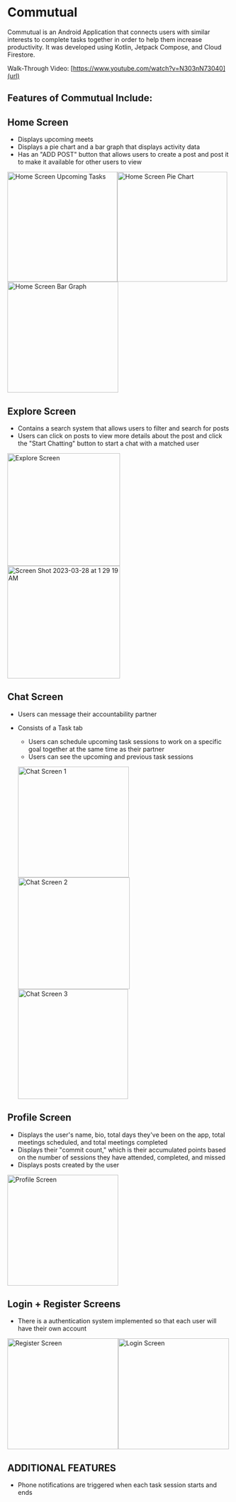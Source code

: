 # Commutual
Commutual is an Android Application that connects users with similar interests to complete tasks together in order to help them increase productivity. It was developed using Kotlin, Jetpack Compose, and Cloud Firestore.

Walk-Through Video: [https://www.youtube.com/watch?v=N303nN73040](url)

Features of Commutual Include:
------------------------------

Home Screen 
------------------------------
- Displays upcoming meets
- Displays a pie chart and a bar graph that displays activity data  
- Has an "ADD POST" button that allows users to create a post and post it to make it available for other users to view

<img width="248" alt="Home Screen Upcoming Tasks" src="https://user-images.githubusercontent.com/98489847/228140900-9e86df4d-817f-4805-b456-a6b7f5f90edc.png"><img width="248" alt="Home Screen Pie Chart" src="https://user-images.githubusercontent.com/98489847/228135206-49ff4c39-6879-4fad-9269-4318a7ed6b2e.png"> <img width="250" alt="Home Screen Bar Graph" src="https://user-images.githubusercontent.com/98489847/228135231-1c3e2c7f-c80f-42b8-9b4b-60e3a97595c8.png">


Explore Screen
------------------------------
- Contains a search system that allows users to filter and search for posts
- Users can click on posts to view more details about the post and click the "Start Chatting" button to start a chat with a matched user

<img width="254" alt="Explore Screen" src="https://user-images.githubusercontent.com/98489847/230750375-56f96d48-0c14-4fe4-a1d3-a310c99a3b05.png"> <img width="254" alt="Screen Shot 2023-03-28 at 1 29 19 AM" src="https://user-images.githubusercontent.com/98489847/228137285-c78f5855-9c6f-4b74-af1b-d3567c31d6f0.png">

Chat Screen
------------------------------
- Users can message their accountability partner
- Consists of a Task tab
     - Users can schedule upcoming task sessions to work on a specific goal together at the same time as their partner
     - Users can see the upcoming and previous task sessions
     
     <img width="250" alt="Chat Screen 1" src="https://user-images.githubusercontent.com/98489847/228125734-041e1ba1-b596-4135-ac7e-ac2dafac9705.png"> <img width="252"  alt="Chat Screen 2" src="https://user-images.githubusercontent.com/98489847/228126293-3ff18715-c2a5-431b-a982-d4c0b9644e73.png">
     <img width="248" alt="Chat Screen 3" src="https://user-images.githubusercontent.com/98489847/228126578-c457c422-a96b-4511-a43f-ffe12162f6c9.png">

     
Profile Screen
------------------------------
- Displays the user's name, bio, total days they've been on the app, total meetings scheduled, and total meetings completed
- Displays their "commit count," which is their accumulated points based on the number of sessions they have attended, completed, and missed
- Displays posts created by the user

<img width="250" alt="Profile Screen" src="https://user-images.githubusercontent.com/98489847/228137317-ed0da278-e0d2-41f6-8033-e436f2a7261b.png">



Login + Register Screens
------------------------------
- There is a authentication system implemented so that each user will have their own account

<img width="250" alt="Register Screen" src="https://user-images.githubusercontent.com/98489847/228138310-690077b2-fdcf-48d4-abfc-f95e64e9c9a5.png"><img width="250" alt="Login Screen" src="https://user-images.githubusercontent.com/98489847/228138569-ec9a52f9-1695-4514-a050-81cd2dbb794c.png">


ADDITIONAL FEATURES
------------------------------
- Phone notifications are triggered when each task session starts and ends

